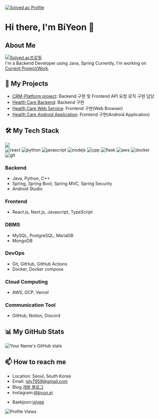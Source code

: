[![Solved.ac Profile](http://mazassumnida.wtf/api/v2/generate_badge?boj=islyee)](https://solved.ac/profile/islyee/)

# Hi there, I'm BiYeon 👋

## About Me
[![Solved.ac프로필](http://mazassumnida.wtf/api/mini/generate_badge?boj=islyee)](https://solved.ac/profile/islyee)<br>
I'm a Backend Developer using Java, Spring Currently, 
I'm working on [Current Project/Work](https://github.com/HealthServiceForAll/HearUR-back).

## 🚀 My Projects
- [CRM-Platform project](https://github.com/ByuN0-0/CRM-Project): Backend 구현 및 Frontend API 요청 로직 구현 담당
- [Health Care Backend](https://github.com/HealthCatcher/HearUR-back): Backend 구현
- [Health Care Web Service](https://github.com/HealthCatcher/HearUR-front): Frontend 구현(Web Browser)
- [Health Care Android Application](https://github.com/HealthCatcher/HearUR-Android): Frontend 구현(Android Application)
  

## 🛠️ My Tech Stack
<a href="https://github.com/anuraghazra/github-readme-stats/"><img src="https://github-readme-stats.vercel.app/api/top-langs/?username=ByuN0-0"></a><br>
<img src="https://img.shields.io/badge/React-61DAFB?style=flat&logo=React&logoColor=white" alt="react" />
<img src="https://img.shields.io/badge/Python-3776AB?style=flat&logo=Python&logoColor=white" alt="python" />
<img src="https://img.shields.io/badge/JavaScript-F7DF1E?style=flat&logo=javascript&logoColor=white" alt="javascript"/>
<img src="https://img.shields.io/badge/NodeJS-339933?style=flat&logo=nodedotjs&logoColor=white" alt="nodejs" />
<img src="https://img.shields.io/badge/cpp-00599C?style=flat&logo=cplusplus&logoColor=white" alt="cpp" />
<img src="https://img.shields.io/badge/Flask-000000?style=flat&logo=flask&logoColor=white" alt="flask" />
<img src="https://img.shields.io/badge/AWS-232F3E?style=flat&logo=amazonaws&logoColor=white" alt="aws" />
<img src="https://img.shields.io/badge/docker-2496ED?style=flat&logo=docker&logoColor=white" alt="docker" />
<img src="https://img.shields.io/badge/git-F05032?style=flat&logo=git&logoColor=white" alt="git" />
### Backend
- Java, Python, C++
- Spring, Spring Boot, Spring MVC, Spring Security
- Android Studio

### Frontend
- React.js, Next.js, Javascript, TypeScript

### DBMS
- MySQL, PostgreSQL, MariaDB
- MongoDB

### DevOps
- Git, GitHub, GitHub Actions
- Docker, Docker compose

### Cloud Computing
- AWS, GCP, Vercel

### Communication Tool
- GitHub, Notion, Discord

## 📊 My GitHub Stats
![Your Name's GitHub stats](https://github-readme-stats.vercel.app/api?username=byun0-0&show_icons=true&theme=radical)

## 📫 How to reach me
- Location: Seoul, South Korea
- Email: [isly7959@gmail.com](mailto:isly7959@gmail.com)
- Blog:[개발 블로그](https://byun0-0.tistory.com/)
- Instagram:<a href="https://www.instagram.com/byun.ej/" target="_blank" rel="noreferrer">@byun.ej</a></p>
- Baekjoon:<a href="https://www.acmicpc.net/user/islyee" target="_blank" rel="noreferrer">islyee</a></p>

![Profile Views](https://komarev.com/ghpvc/?username=byun0-0&color=brightgreen)
